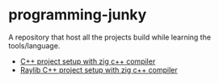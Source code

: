 # programming-junky

A repository that host all the projects build while learning the tools/language.

- [C++ project setup with zig c++ compiler](./c++/zig-cpp)
- [Raylib C++ project setup with zig c++ compiler](./c++/raylib-intro)
